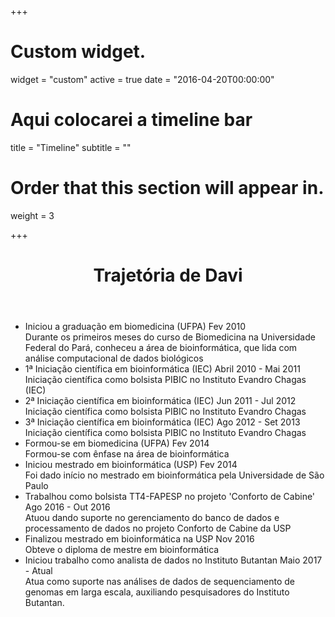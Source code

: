 +++
# Custom widget.
widget = "custom"
active = true
date = "2016-04-20T00:00:00"

# Aqui colocarei a timeline bar 
title = "Timeline"
subtitle = ""

# Order that this section will appear in.
weight = 3

+++

<header>
    <h1>Trajetória de Davi</h1>
</header>

<ul class="timeline">
  <!-- Item 1 -->
  <li>
    <div class="direction-r">
      <div class="flag-wrapper">
        <span class="hexa"></span>
        <span class="flag">Iniciou a graduação em biomedicina (UFPA) </span>
        <span class="time-wrapper"><span class="time">Fev 2010</span></span>
      </div>
      <div class="desc">Durante os primeiros meses do curso de Biomedicina na Universidade Federal do Pará, conheceu a área de bioinformática, que lida com análise computacional de dados biológicos</div>
    </div>
  </li>

  <!-- Item 2 -->
  <li>
    <div class="direction-l">
      <div class="flag-wrapper">
        <span class="hexa"></span>
        <span class="flag">1ª Iniciação científica em bioinformática (IEC)</span>
        <span class="time-wrapper"><span class="time">Abril 2010 - Mai 2011</span></span>
      </div>
      <div class="desc">Iniciação científica como bolsista PIBIC no Instituto Evandro Chagas (IEC)</div>
    </div>
  </li>

  <!-- Item 3 -->
  <li>
    <div class="direction-l">
      <div class="flag-wrapper">
        <span class="hexa"></span>
        <span class="flag">2ª Iniciação científica em bioinformática (IEC)</span>
        <span class="time-wrapper"><span class="time">Jun 2011 - Jul 2012</span></span>
      </div>
      <div class="desc">Iniciação científica como bolsista PIBIC no Instituto Evandro Chagas</div>
    </div>
  </li>
   <!-- Item 4 -->
  <li>
    <div class="direction-l">
      <div class="flag-wrapper">
        <span class="hexa"></span>
        <span class="flag">3ª Iniciação científica em bioinformática (IEC)</span>
        <span class="time-wrapper"><span class="time">Ago 2012 - Set 2013 </span></span>
      </div>
      <div class="desc">Iniciação científica como bolsista PIBIC no Instituto Evandro Chagas</div>
    </div>
  </li>
 <!-- Item 5 -->
  <li>
    <div class="direction-r">
      <div class="flag-wrapper">
        <span class="hexa"></span>
        <span class="flag">Formou-se em biomedicina (UFPA)</span>
        <span class="time-wrapper"><span class="time">Fev 2014</span></span>
      </div>
      <div class="desc">Formou-se com ênfase na área de bioinformática</div>
    </div>
  </li>
 <!-- Item 6 -->
  <li>
    <div class="direction-l">
      <div class="flag-wrapper">
        <span class="hexa"></span>
        <span class="flag">Iniciou mestrado em bioinformática (USP)</span>
        <span class="time-wrapper"><span class="time">Fev 2014</span></span>
      </div>
      <div class="desc">Foi dado início no mestrado em bioinformática pela Universidade de São Paulo</div>
    </div>
  </li>
 <!-- Item 7 -->
  <li>
    <div class="direction-r">
      <div class="flag-wrapper">
        <span class="hexa"></span>
        <span class="flag">Trabalhou como bolsista TT4-FAPESP no projeto 'Conforto de Cabine'</span>
        <span class="time-wrapper"><span class="time">Ago 2016 - Out 2016</span></span>
      </div>
      <div class="desc">Atuou dando suporte no gerenciamento do banco de dados e processamento de dados no projeto Conforto de Cabine da USP</div>
    </div>
  </li>
 <!-- Item 8 -->
  <li>
    <div class="direction-l">
      <div class="flag-wrapper">
        <span class="hexa"></span>
        <span class="flag">Finalizou mestrado em bioinformática na USP</span>
        <span class="time-wrapper"><span class="time">Nov 2016</span></span>
      </div>
      <div class="desc">Obteve o diploma de mestre em bioinformática</div>
    </div>
  </li>

 <!-- Item 8 -->
  <li>
    <div class="direction-r">
      <div class="flag-wrapper">
        <span class="hexa"></span>
        <span class="flag">Iniciou trabalho como analista de dados no Instituto Butantan</span>
        <span class="time-wrapper"><span class="time">Maio 2017 - Atual</span></span>
      </div>
      <div class="desc">Atua como suporte nas análises de dados de sequenciamento de genomas em larga escala, auxiliando pesquisadores do Instituto Butantan. </div>
    </div>
  </li>



</ul>